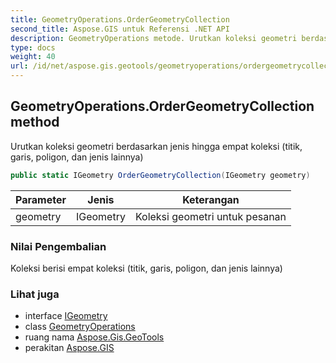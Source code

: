 ```yaml
---
title: GeometryOperations.OrderGeometryCollection
second_title: Aspose.GIS untuk Referensi .NET API
description: GeometryOperations metode. Urutkan koleksi geometri berdasarkan jenis hingga empat koleksi titik garis poligon dan jenis lainnya
type: docs
weight: 40
url: /id/net/aspose.gis.geotools/geometryoperations/ordergeometrycollection/
---
```

## GeometryOperations.OrderGeometryCollection method

Urutkan koleksi geometri berdasarkan jenis hingga empat koleksi (titik, garis, poligon, dan jenis lainnya)

```csharp
public static IGeometry OrderGeometryCollection(IGeometry geometry)
```

| Parameter | Jenis | Keterangan |
| --- | --- | --- |
| geometry | IGeometry | Koleksi geometri untuk pesanan |

### Nilai Pengembalian

Koleksi berisi empat koleksi (titik, garis, poligon, dan jenis lainnya)

### Lihat juga

* interface [IGeometry](../../../aspose.gis.geometries/igeometry/)
* class [GeometryOperations](../)
* ruang nama [Aspose.Gis.GeoTools](../../geometryoperations/)
* perakitan [Aspose.GIS](../../../)



